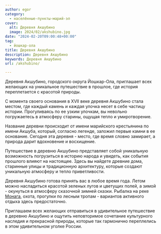 ```yaml
---
author: egor
category:
  - населённые-пункты-марий-эл
cover:
  alt: Деревня Акшубино
  image: 2024/02/akshubino.jpg
date: "2024-02-20T09:00:48+00:00"
tag:
  - йошкар-ола
title: Деревня Акшубино
description: Деревня Акшубино
keywords: Деревня Акшубино
url: /akshubino/

---
```

Деревня Акшубино, городского округа Йошкар-Ола, приглашает всех желающих на уникальное путешествие в прошлое, где история переплетается с красотой природы.

С момента своего основания в XVII веке деревня Акшубино стала местом, где каждый камень и каждая улочка несет в себе частицу истории. Прогуливаясь по ее узким улочкам, вы невольно погружаетесь в атмосферу старины, ощущая тепло и умиротворение.

Название деревни происходит от имени марийского крестьянина по имени Акшуба, который, согласно легенде, заложил первые камни в ее основание. Сегодня эта деревня \- место, где время словно замирает, а природа дарит вдохновение и восхищение.

Путешествие в деревню Акшубино представляет собой уникальную возможность погрузиться в историю народа и увидеть, как события прошлого влияют на настоящее. Здесь вы найдете древние дома, старинные улицы и традиционную архитектуру, которые создают уникальную атмосферу и тепло приветливости.

Деревня Акшубино готова принять вас в любое время года. Летом можно насладиться красотой зеленых лугов и цветущих полей, а зимой \- окунуться в атмосферу сказочной зимней сказки. Рыбалка на реке [Монага](/monaga/), охота, прогулки по лесным тропам \- вариантов активного отдыха здесь предостаточно.

Приглашаем всех желающих отправиться в удивительное путешествие в деревню Акшубино и ощутить неповторимое сочетание культурного наследия и прекрасной природы, которые так гармонично переплелись в этом удивительном уголке России.
